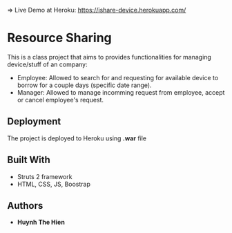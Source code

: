 => Live Demo at Heroku: https://ishare-device.herokuapp.com/

# Resource Sharing

This is a class project that aims to provides functionalities for managing device/stuff of an company:
- Employee: Allowed to search for and requesting for available device to borrow for a couple days (specific date range).
- Manager: Allowed to manage incomming request from employee, accept or cancel employee's request. 

## Deployment

The project is deployed to Heroku using **.war** file

## Built With
- Struts 2 framework
- HTML, CSS, JS, Boostrap 

## Authors

* **Huynh The Hien** 

